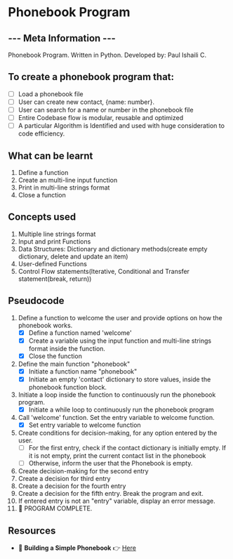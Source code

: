 # Phonebook Program

## ---   Meta Information   ---
Phonebook Program.
Written in Python.
Developed by: Paul Ishaili C.

## To create a phonebook program that:

- [ ] Load a phonebook file
- [ ] User can create new contact, {name: number}.
- [ ] User can search for a name or number in the phonebook file
- [ ] Entire Codebase flow is modular, reusable and optimized
- [ ] A particular Algorithm is Identified and used with huge consideration to code efficiency.

## What can be learnt

1. Define a function
2. Create an multi-line input function
3. Print in multi-line strings format
4. Close a function

## Concepts used

1. Multiple line strings format
2. Input and print Functions
3. Data Structures: Dictionary and dictionary methods(create empty dictionary, delete and update an item)
4. User-defined Functions
5. Control Flow statements(Iterative, Conditional and Transfer statement(break, return))

## Pseudocode

1. Define a function to welcome the user and provide options on how the phonebook works.
   - [x] Define a function named 'welcome'
   - [x] Create a variable using the input function and multi-line strings format inside the function.
   - [x] Close the function
2. Define the main function "phonebook"
   - [x] Initiate a function name "phonebook"
   - [x] Initiate an empty 'contact' dictionary to store values, inside the phonebook function block.
3. Initiate a loop inside the function to continuously run the phonebook program.
   - [x] Initiate a while loop to continuously run the phonebook program
   
4. Call 'welcome' function. Set the entry variable to welcome function.
   - [x] Set entry variable to welcome function
5. Create conditions for decision-making, for any option entered by the user.
   - [ ] For the first entry, check if the contact dictionary is initially empty. If it is not empty, print the current contact list in the phonebook
   - [ ] Otherwise, inform the user that the Phonebook is empty.
6. Create decision-making for the second entry
7. Create a decision for third entry
8. Create a decision for the fourth entry
9. Create a decision for the fifth entry. Break the program and exit.
10. If entered entry is not an "entry" variable, display an error message.
11. 🚀 PROGRAM COMPLETE.

## Resources

- 📝 **Building a Simple Phonebook**
  👉 [Here](https://mardiyyah.medium.com/building-a-simple-phonebook-learnpythonthroughprojects-series-10-af56d527f463)
